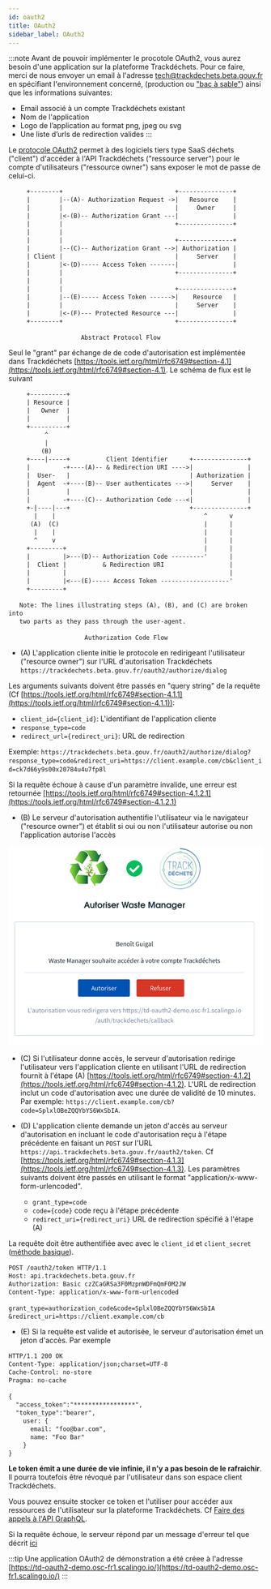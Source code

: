 ```yaml
---
id: oauth2
title: OAuth2
sidebar_label: OAuth2
---
```


:::note
Avant de pouvoir implémenter le procotole OAuth2, vous aurez besoin d'une application sur la plateforme Trackdéchets. Pour ce faire, merci de nous envoyer un email à l'adresse tech@trackdechets.beta.gouv.fr en spécifiant l'environnement concerné, (production ou ["bac à sable"](environments.md)) ainsi que les informations suivantes:

* Email associé à un compte Trackdéchets existant
* Nom de l'application
* Logo de l’application au format png, jpeg ou svg
* Une liste d’urls de redirection valides
:::


Le [protocole OAuth2](https://tools.ietf.org/html/rfc6749) permet à des logiciels tiers type SaaS déchets ("client") d'accéder à l'API Trackdéchets ("ressource server") pour le compte d'utilisateurs ("ressource owner") sans exposer le mot de passe de celui-ci.

```
     +--------+                               +---------------+
     |        |--(A)- Authorization Request ->|   Resource    |
     |        |                               |     Owner     |
     |        |<-(B)-- Authorization Grant ---|               |
     |        |                               +---------------+
     |        |
     |        |                               +---------------+
     |        |--(C)-- Authorization Grant -->| Authorization |
     | Client |                               |     Server    |
     |        |<-(D)----- Access Token -------|               |
     |        |                               +---------------+
     |        |
     |        |                               +---------------+
     |        |--(E)----- Access Token ------>|    Resource   |
     |        |                               |     Server    |
     |        |<-(F)--- Protected Resource ---|               |
     +--------+                               +---------------+

                    Abstract Protocol Flow
```


Seul le "grant" par échange de de code d'autorisation est implémentée dans Trackdéchets [https://tools.ietf.org/html/rfc6749#section-4.1](https://tools.ietf.org/html/rfc6749#section-4.1). Le schéma de flux est le suivant

```
     +----------+
     | Resource |
     |   Owner  |
     |          |
     +----------+
          ^
          |
         (B)
     +----|-----+          Client Identifier      +---------------+
     |         -+----(A)-- & Redirection URI ---->|               |
     |  User-   |                                 | Authorization |
     |  Agent  -+----(B)-- User authenticates --->|     Server    |
     |          |                                 |               |
     |         -+----(C)-- Authorization Code ---<|               |
     +-|----|---+                                 +---------------+
       |    |                                         ^      v
      (A)  (C)                                        |      |
       |    |                                         |      |
       ^    v                                         |      |
     +---------+                                      |      |
     |         |>---(D)-- Authorization Code ---------'      |
     |  Client |          & Redirection URI                  |
     |         |                                             |
     |         |<---(E)----- Access Token -------------------'
     +---------+

   Note: The lines illustrating steps (A), (B), and (C) are broken into
   two parts as they pass through the user-agent.

                     Authorization Code Flow
```

* (A) L'application cliente initie le protocole en redirigeant l'utilisateur ("resource owner") sur l'URL d'autorisation Trackdéchets `https://trackdechets.beta.gouv.fr/oauth2/authorize/dialog`


Les arguments suivants doivent être passés en "query string" de la requête (Cf [https://tools.ietf.org/html/rfc6749#section-4.1.1](https://tools.ietf.org/html/rfc6749#section-4.1.1)):

  * `client_id={client_id}`: L'identifiant de l'application cliente
  * `response_type=code`
  * `redirect_url={redirect_uri}`: URL de redirection

Exemple: `https://trackdechets.beta.gouv.fr/oauth2/authorize/dialog?response_type=code&redirect_uri=https://client.example.com/cb&client_id=ck7d66y9s00x20784u4u7fp8l`

Si la requête échoue à cause d'un paramètre invalide, une erreur est retournée [https://tools.ietf.org/html/rfc6749#section-4.1.2.1](https://tools.ietf.org/html/rfc6749#section-4.1.2.1)

* (B) Le serveur d'autorisation authentifie l'utilisateur via le navigateur ("resource owner") et établit si oui ou non l'utilisateur autorise ou non l'application autorise l'accès

![oauth2-dialog.png](assets/oauth2-dialog.png)

* (C) Si l'utilisateur donne accès, le serveur d'autorisation redirige l'utilisateur vers l'application cliente en utilisant l'URL de redirection fournit à l'étape (A) [https://tools.ietf.org/html/rfc6749#section-4.1.2](https://tools.ietf.org/html/rfc6749#section-4.1.2). L'URL de redirection inclut un code d'autorisation avec une durée de validité de 10 minutes. Par exemple: `https://client.example.com/cb?code=SplxlOBeZQQYbYS6WxSbIA`.


* (D) L'application cliente demande un jeton d'accès au serveur d'autorisation en incluant le code d'autorisation reçu à l'étape précédente en faisant un `POST` sur l'URL `https://api.trackdechets.beta.gouv.fr/oauth2/token`. Cf [https://tools.ietf.org/html/rfc6749#section-4.1.3](https://tools.ietf.org/html/rfc6749#section-4.1.3). Les paramètres suivants doivent être passés en utilisant le format "application/x-www-form-urlencoded".

  * `grant_type=code`
  * `code={code}` code reçu à l'étape précédente
  * `redirect_uri={redirect_uri}` URL de redirection spécifié à l'étape (A)

La requête doit être authentifiée avec avec le `client_id` et `client_secret` ([méthode basique](https://fr.wikipedia.org/wiki/Authentification_HTTP#M%C3%A9thode_%C2%AB_Basic_%C2%BB)).

```
POST /oauth2/token HTTP/1.1
Host: api.trackdechets.beta.gouv.fr
Authorization: Basic czZCaGRSa3F0MzpnWDFmQmF0M2JW
Content-Type: application/x-www-form-urlencoded

grant_type=authorization_code&code=SplxlOBeZQQYbYS6WxSbIA
&redirect_uri=https://client.example.com/cb
```

* (E) Si la requête est valide et autorisée, le serveur d'autorisation émet un jeton d'accès. Par exemple

```
HTTP/1.1 200 OK
Content-Type: application/json;charset=UTF-8
Cache-Control: no-store
Pragma: no-cache

{
  "access_token":"*****************",
  "token_type":"bearer",
    user: {
      email: "foo@bar.com",
      name: "Foo Bar"
    }
}
```

**Le token émit a une durée de vie infinie, il n'y a pas besoin de le rafraichir**. Il pourra toutefois être révoqué par l'utilisateur dans son espace client Trackdéchets.

Vous pouvez ensuite stocker ce token et l'utiliser pour accéder aux ressources de l'utilisateur sur la plateforme Trackdéchets. Cf [Faire des appels à l'API GraphQL](graphql.md).

Si la requête échoue, le serveur répond par un message d'erreur tel que décrit [ici](https://tools.ietf.org/html/rfc6749#section-5.2)

:::tip
Une application OAuth2 de démonstration a été créee à l'adresse [https://td-oauth2-demo.osc-fr1.scalingo.io/](https://td-oauth2-demo.osc-fr1.scalingo.io/)
:::

